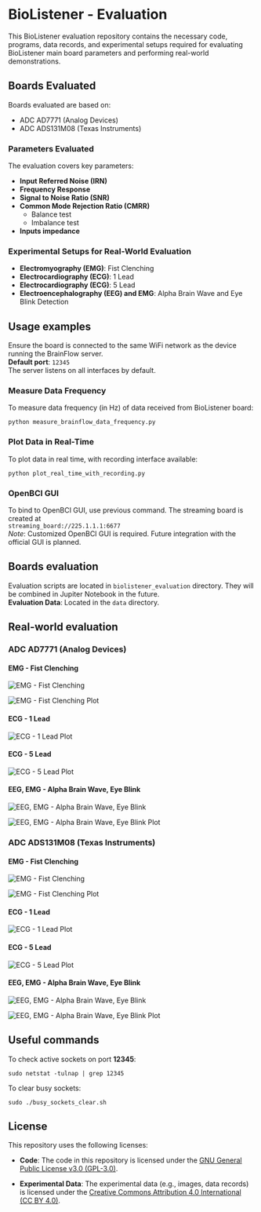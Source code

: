 # BioListener - Evaluation

This BioListener evaluation repository contains the necessary code, programs, data records, and experimental setups required for evaluating BioListener main board parameters and performing real-world demonstrations.

## Boards Evaluated

Boards evaluated are based on:
- ADC AD7771 (Analog Devices)
- ADC ADS131M08 (Texas Instruments)

### Parameters Evaluated

The evaluation covers key parameters:
- **Input Referred Noise (IRN)**
- **Frequency Response**
- **Signal to Noise Ratio (SNR)**
- **Common Mode Rejection Ratio (CMRR)**
  - Balance test
  - Imbalance test
- **Inputs impedance**

### Experimental Setups for Real-World Evaluation

- **Electromyography (EMG)**: Fist Clenching
- **Electrocardiography (ECG)**: 1 Lead
- **Electrocardiography (ECG)**: 5 Lead
- **Electroencephalography (EEG) and EMG**: Alpha Brain Wave and Eye Blink Detection

## Usage examples
Ensure the board is connected to the same WiFi network as the device running the BrainFlow server.  
**Default port**: `12345`  
The server listens on all interfaces by default.  


### Measure Data Frequency
To measure data frequency (in Hz) of data received from BioListener board:
```shell
python measure_brainflow_data_frequency.py
```

### Plot Data in Real-Time
To plot data in real time, with recording interface available:
```shell
python plot_real_time_with_recording.py
```

### OpenBCI GUI
To bind to OpenBCI GUI, use previous command. The streaming board is created at  
`streaming_board://225.1.1.1:6677`  
_Note_: Customized OpenBCI GUI is required. Future integration with the official GUI is planned.

## Boards evaluation
Evaluation scripts are located in `biolistener_evaluation` directory. They will be combined in Jupiter Notebook in the future.  
**Evaluation Data**: Located in the `data` directory.

## Real-world evaluation

### ADC AD7771 (Analog Devices)

#### EMG - Fist Clenching


![EMG - Fist Clenching](data/images/experimental_setup/emg_fist_clenching.jpg)

![EMG - Fist Clenching Plot](data/images/ad7771/ad7771_emg_fist_clenching_plot.jpg)


#### ECG - 1 Lead

[//]: # (![ECG - 1 Lead]&#40;data/images/experimental_setup/ecg_1_lead.jpg&#41;)

![ECG - 1 Lead Plot](data/images/ad7771/ad7771_ecg_1_lead_plot.jpg)

#### ECG - 5 Lead

[//]: # (![ECG - 5 Lead]&#40;data/images/experimental_setup/ecg_5_lead.jpg&#41;)

![ECG - 5 Lead Plot](data/images/ad7771/ad7771_ecg_5_lead_plot.jpg)

#### EEG, EMG - Alpha Brain Wave, Eye Blink

![EEG, EMG - Alpha Brain Wave, Eye Blink](data/images/experimental_setup/eeg_emg_alpha_brain_wave_eye_blink.jpg)

![EEG, EMG - Alpha Brain Wave, Eye Blink Plot](data/images/ad7771/ad7771_eeg_emg_alpha_brain_wave_eye_blink_plot.jpg)

### ADC ADS131M08 (Texas Instruments)

#### EMG - Fist Clenching


![EMG - Fist Clenching](data/images/experimental_setup/emg_fist_clenching.jpg)

![EMG - Fist Clenching Plot](data/images/ads131m08/ads131m08_emg_fist_clenching_plot.jpg)


#### ECG - 1 Lead

[//]: # (![ECG - 1 Lead]&#40;data/images/experimental_setup/ads131m08_ecg_1_lead.jpg&#41;)

![ECG - 1 Lead Plot](data/images/ads131m08/ads131m08_ecg_1_lead_plot.jpg)

#### ECG - 5 Lead

[//]: # (![ECG - 5 Lead]&#40;data/images/experimental_setup/ads131m08_ecg_5_lead.jpg&#41;)

![ECG - 5 Lead Plot](data/images/ads131m08/ads131m08_ecg_5_lead_plot.jpg)

#### EEG, EMG - Alpha Brain Wave, Eye Blink

![EEG, EMG - Alpha Brain Wave, Eye Blink](data/images/experimental_setup/ads131m08_eeg_emg_alpha_brain_wave_eye_blink.jpg)

![EEG, EMG - Alpha Brain Wave, Eye Blink Plot](data/images/ads131m08/ads131m08_eeg_emg_alpha_brain_wave_eye_blink_plot.jpg)


## Useful commands
To check active sockets on port **12345**:
```shell
sudo netstat -tulnap | grep 12345
```

To clear busy sockets:
```shell
sudo ./busy_sockets_clear.sh
```

## License

This repository uses the following licenses:

- **Code**: The code in this repository is licensed under the [GNU General Public License v3.0 (GPL-3.0)](https://www.gnu.org/licenses/gpl-3.0.html).
  
- **Experimental Data**: The experimental data (e.g., images, data records) is licensed under the [Creative Commons Attribution 4.0 International (CC BY 4.0)](https://creativecommons.org/licenses/by/4.0/).

